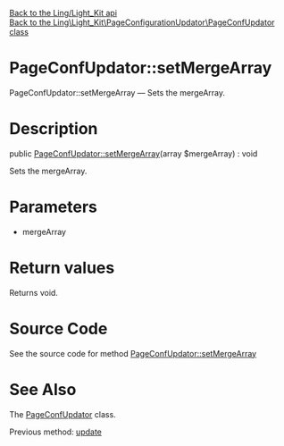 [Back to the Ling/Light_Kit api](https://github.com/lingtalfi/Light_Kit/blob/master/doc/api/Ling/Light_Kit.md)<br>
[Back to the Ling\Light_Kit\PageConfigurationUpdator\PageConfUpdator class](https://github.com/lingtalfi/Light_Kit/blob/master/doc/api/Ling/Light_Kit/PageConfigurationUpdator/PageConfUpdator.md)


PageConfUpdator::setMergeArray
================



PageConfUpdator::setMergeArray — Sets the mergeArray.




Description
================


public [PageConfUpdator::setMergeArray](https://github.com/lingtalfi/Light_Kit/blob/master/doc/api/Ling/Light_Kit/PageConfigurationUpdator/PageConfUpdator/setMergeArray.md)(array $mergeArray) : void




Sets the mergeArray.




Parameters
================


- mergeArray

    


Return values
================

Returns void.








Source Code
===========
See the source code for method [PageConfUpdator::setMergeArray](https://github.com/lingtalfi/Light_Kit/blob/master/PageConfigurationUpdator/PageConfUpdator.php#L64-L67)


See Also
================

The [PageConfUpdator](https://github.com/lingtalfi/Light_Kit/blob/master/doc/api/Ling/Light_Kit/PageConfigurationUpdator/PageConfUpdator.md) class.

Previous method: [update](https://github.com/lingtalfi/Light_Kit/blob/master/doc/api/Ling/Light_Kit/PageConfigurationUpdator/PageConfUpdator/update.md)<br>

